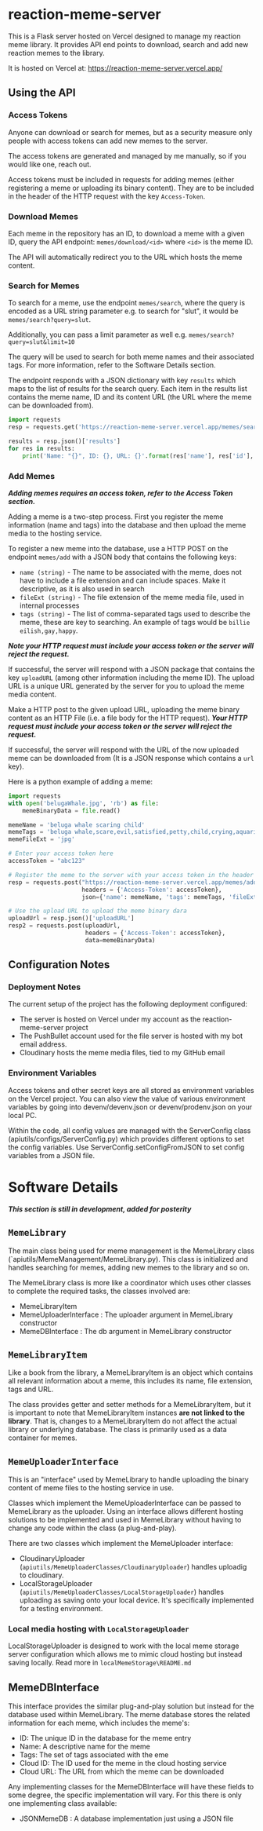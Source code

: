 # reaction-meme-server
This is a Flask server hosted on Vercel designed to manage my reaction meme library. It provides API end points to download, search and add new reaction memes to the library.

It is hosted on Vercel at: https://reaction-meme-server.vercel.app/

## Using the API
### Access Tokens
Anyone can download or search for memes, but as a security measure only people with access tokens can add new memes to the server.

The access tokens are generated and managed by me manually, so if you would like one, reach out.

Access tokens must be included in requests for adding memes (either registering a meme or uploading its binary content). They are to be included in the header of the HTTP request with the key `Access-Token`.

### Download Memes
Each meme in the repository has an ID, to download a meme with a given ID, query the API endpoint: `memes/download/<id>` where `<id>` is the meme ID.

The API will automatically redirect you to the URL which hosts the meme content.

### Search for Memes
To search for a meme, use the endpoint `memes/search`, where the query is encoded as a URL string parameter e.g. to search for "slut", it would be `memes/search?query=slut`.

Additionally, you can pass a limit parameter as well e.g. `memes/search?query=slut&limit=10`

The query will be used to search for both meme names and their associated tags. For more information, refer to the Software Details section.

The endpoint responds with a JSON dictionary with key `results` which maps to the list of results for the search query.  Each item in the results list contains the meme name, ID and its content URL (the URL where the meme can be downloaded from).

```python
import requests
resp = requests.get('https://reaction-meme-server.vercel.app/memes/search?query=slut&limit=15')

results = resp.json()['results']
for res in results:
    print('Name: "{}", ID: {}, URL: {}'.format(res['name'], res['id'], res['url']))
```

### Add Memes
***Adding memes requires an access token, refer to the Access Token section.***

Adding a meme is a two-step process. First you register the meme information (name and tags) into the database and then upload the meme media to the hosting service.

To register a new meme into the database, use a HTTP POST on the endpoint `memes/add` with a JSON body that contains the following keys:
- `name (string)` - The name to be associated with the meme, does not have to include a file extension and can include spaces. Make it descriptive, as it is also used in search
- `fileExt (string)` - The file extension of the meme media file, used in internal processes
- `tags (string)` - The list of comma-separated tags used to describe the meme, these are key to searching. An example of tags would be `billie eilish,gay,happy`.

***Note your HTTP request must include your access token or the server will reject the request.***

If successful, the server will respond with a JSON package that contains the key `uploadURL` (among other information including the meme ID). The upload URL is a unique URL generated by the server for you to upload the meme media content.

Make a HTTP post to the given upload URL, uploading the meme binary content as an HTTP File (i.e. a file body for the HTTP request). ***Your HTTP request must include your access token or the server will reject the request.***

If successful, the server will respond with the URL of the now uploaded meme can be downloaded from (It is a JSON response which contains a `url` key).

Here is a python example of adding a meme:

```python
import requests    
with open('belugaWhale.jpg', 'rb') as file:
    memeBinaryData = file.read()

memeName = 'beluga whale scaring child'
memeTags = 'beluga whale,scare,evil,satisfied,petty,child,crying,aquarium,fish,water'
memeFileExt = 'jpg'

# Enter your access token here
accessToken = "abc123"

# Register the meme to the server with your access token in the header
resp = requests.post("https://reaction-meme-server.vercel.app/memes/add",
                     headers = {'Access-Token': accessToken}, 
                     json={'name': memeName, 'tags': memeTags, 'fileExt': memeFileExt})

# Use the upload URL to upload the meme binary dara
uploadUrl = resp.json()['uploadURL']
resp2 = requests.post(uploadUrl, 
                      headers = {'Access-Token': accessToken},
                      data=memeBinaryData)
```

## Configuration Notes
### Deployment Notes
The current setup of the project has the following deployment configured:
- The server is hosted on Vercel under my account as the reaction-meme-server project
- The PushBullet account used for the file server is hosted with my bot email address.
- Cloudinary hosts the meme media files, tied to my GitHub email

### Environment Variables
Access tokens and other secret keys are all stored as environment variables on the Vercel project. You can also view the value of various environment variables by going into devenv/devenv.json or devenv/prodenv.json on your local PC.

Within the code, all config values are managed with the ServerConfig class (apiutils/configs/ServerConfig.py) which provides different options to set the config variables. Use ServerConfig.setConfigFromJSON to set config variables from a JSON file.


# Software Details
***This section is still in development, added for posterity***
## `MemeLibrary`
The main class being used for meme management is the MemeLibrary class (`apiutils/MemeManagement/MemeLibrary.py). This class is initialized and handles searching for memes, adding new memes to the library and so on.

The MemeLibrary class is more like a coordinator which uses other classes to complete the required tasks, the classes involved are:
- MemeLibraryItem
- MemeUploaderInterface : The uploader argument in MemeLibrary constructor
- MemeDBInterface : The db argument in MemeLibrary constructor

## `MemeLibraryItem`
Like a book from the library, a MemeLibraryItem is an object which contains all relevant information about a meme, this includes its name, file extension, tags and URL.

The class provides getter and setter methods for a MemeLibraryItem, but it is important to note that MemeLibraryItem instances **are not linked to the library**. That is, changes to a MemeLibraryItem do not affect the actual library or underlying database. The class is primarily used as a data container for memes.

## `MemeUploaderInterface`
This is an "interface" used by MemeLibrary to handle uploading the binary content of meme files to the hosting service in use.

Classes which implement the MemeUploaderInterface can be passed to MemeLibrary as the uploader. Using an interface allows different hosting solutions to be implemented and used in MemeLibrary without having to change any code within the class (a plug-and-play).

There are two classes which implement the MemeUploader interface:
- CloudinaryUploader (`apiutils/MemeUploaderClasses/CloudinaryUploader`) handles uploadig to cloudinary.
- LocalStorageUploader (`apiutils/MemeUploaderClasses/LocalStorageUploader`) handles uploading as saving onto your local device. It's specifically implemented for a testing environment.

### Local media hosting with `LocalStorageUploader`
LocalStorageUploader is designed to work with the local meme storage server configuration which allows me to mimic cloud hosting but instead saving locally. Read more in `localMemeStorage\README.md`

## MemeDBInterface
This interface provides the similar plug-and-play solution but instead for the database used within MemeLibrary. The meme database stores the related information for each meme, which includes the meme's:
- ID: The unique ID in the database for the meme entry
- Name: A descriptive name for the meme
- Tags: The set of tags associated with the eme
- Cloud ID: The ID used for the meme in the cloud hosting service
- Cloud URL: The URL from which the meme can be downloaded

Any implementing classes for the MemeDBInterface will have these fields to some degree, the specific implementation will vary. For this there is only one implementing class available:
- JSONMemeDB : A database implementation just using a JSON file





